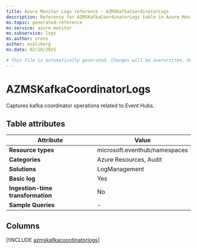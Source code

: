```yaml
---
title: Azure Monitor Logs reference - AZMSKafkaCoordinatorLogs
description: Reference for AZMSKafkaCoordinatorLogs table in Azure Monitor Logs.
ms.topic: generated-reference
ms.service: azure-monitor
ms.subservice: logs
ms.author: orens
author: osalzberg
ms.date: 02/18/2025

# This file is automatically generated. Changes will be overwritten. Do not change this file directly.
---
```


# AZMSKafkaCoordinatorLogs

Captures kafka coordinator operations related to Event Hubs.


## Table attributes

|Attribute|Value|
|---|---|
|**Resource types**|microsoft.eventhub/namespaces|
|**Categories**|Azure Resources, Audit|
|**Solutions**| LogManagement|
|**Basic log**|Yes|
|**Ingestion-time transformation**|No|
|**Sample Queries**|-|



## Columns
  
[!INCLUDE [azmskafkacoordinatorlogs](~/reusable-content/ce-skilling/azure/includes/azure-monitor/reference/tables/azmskafkacoordinatorlogs-include.md)]
